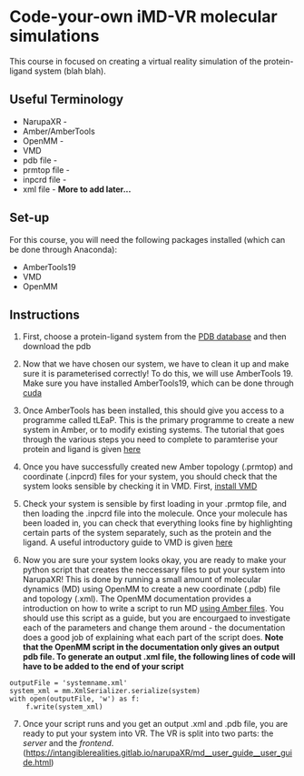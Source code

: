 # Code-your-own iMD-VR molecular simulations
This course in focused on creating a virtual reality simulation of the protein-ligand system (blah blah).

## Useful Terminology 
* NarupaXR -
* Amber/AmberTools
* OpenMM -
* VMD
* pdb file - 
* prmtop file - 
* inpcrd file - 
* xml file - 
**More to add later...**

## Set-up
For this course, you will need the following packages installed (which can be done through Anaconda):
* AmberTools19
* VMD
* OpenMM 

## Instructions

1. First, choose a protein-ligand system from the [PDB database](https://www.rcsb.org/) and then download the pdb

2. Now that we have chosen our system, we have to clean it up and make sure it is parameterised correctly! To do this, we will use AmberTools 19. Make sure you have installed AmberTools19, which can be done through [cuda](http://ambermd.org/GetAmber.php)

3. Once AmberTools has been installed, this should give you access to a programme called tLEaP. This is the primary programme to create a new system in Amber, or to modify existing systems. The tutorial that goes through the various steps you need to complete to paramterise your protein and ligand is given [here](http://ambermd.org/tutorials/pengfei/index.htm)

4. Once you have successfully created new Amber topology (.prmtop) and coordinate (.inpcrd) files for your system, you should check that the system looks sensible by checking it in VMD. First, [install VMD](https://www.ks.uiuc.edu/Development/Download/download.cgi?PackageName=VMD)

5. Check your system is sensible by first loading in your .prmtop file, and then loading the .inpcrd file into the molecule. Once your molecule has been loaded in, you can check that everything looks fine by highlighting certain parts of the system separately, such as the protein and the ligand. A useful introductory guide to VMD is given [here](https://chryswoods.com/dynamics/visualisation/mouse.html)

6. Now you are sure your system looks okay, you are ready to make your python script that creates the neccessary files to put your system into NarupaXR! This is done by running a small amount of molecular dynamics (MD) using OpenMM to create a new coordinate (.pdb) file and topology (.xml). The OpenMM documentation provides a introduction on how to write a script to run MD [using Amber files](http://docs.openmm.org/latest/userguide/application.html#using-amber-files). 
You should use this script as a guide, but you are encourgaed to investigate each of the parameters and change them around - the documentation does a good job of explaining what each part of the script does. 
**Note that the OpenMM script in the documentation only gives an output pdb file. To generate an output .xml file, the following lines of code will have to be added to the end of your script**
```
outputFile = 'systemname.xml'
system_xml = mm.XmlSerializer.serialize(system)
with open(outputFile, 'w') as f:
    f.write(system_xml)
```

7. Once your script runs and you get an output .xml and .pdb file, you are ready to put your system into VR. The VR is split into two parts: the *server* and the *frontend*.   (https://intangiblerealities.gitlab.io/narupaXR/md__user_guide__user_guide.html)
